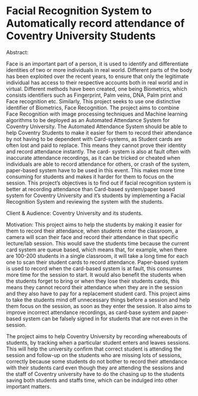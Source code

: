 # Facial Recognition System to Automatically record attendance of Coventry University Students

Abstract:

Face is an important part of a person, it is used to identify and differentiate identities of two or more individuals in real world. Different parts of the body has been exploited over the recent years, to ensure that only the legitimate individual has access to their respective accounts both in real world and in virtual. Different methods have been created, one being Biometrics, which consists identifiers such as Fingerprint, Palm veins, DNA, Palm print and Face recognition etc. Similarly, This project seeks to use one distinctive identifier of Biometrics, Face Recognition. The project aims to combine Face Recognition with image processing techniques and Machine learning algorithms to be deployed as an Automated Attendance System for Coventry University. The Automated Attendance System should be able to help Coventry Students to make it easier for them to record their attendance by not having to be dependent with Card-systems, as Student cards are often lost and paid to replace. This means they cannot prove their identity and record attendance instantly. The card- system is also at fault often with inaccurate attendance recordings, as it can be tricked or cheated when individuals are able to record attendance for others, or crash of the system, paper-based system have to be used in this event. This makes more time consuming for students and makes it harder for them to focus on the session. This project’s objectives is to find out if facial recognition system is better at recording attendance than Card-based system/paper based system for Coventry University and it’s students by implementing a Facial Recognition System and reviewing the system with the students.

Client & Audience: Coventry University and its students.

Motivation: This project aims to help the students by making it easier for them to record their attendance, when students enter the classroom, a camera will scan their face and record their attendance in that specific lecture/lab session. This would save the students time because the current card system are queue based, which means that, for example, when there are 100-200 students in a single classroom, it will take a long time for each one to scan their student cards to record attendance. Paper-based system is used to record when the card-based system is at fault, this consumes more time for the session to start. It would also benefit the students when the students forget to bring or when they lose their students cards, this means they cannot record their attendance when they are in the session and they also have to pay for a replacement student card. This project aims to take the students mind off unnecessary things before a session and help them focus on the session, as soon as they enter the session. It also aims to improve incorrect attendance recordings, as card-base system and paper-based system can be falsely signed in for students that are not even in the session.

The project aims to help Coventry University by recording whereabouts of students, by tracking when a particular student enters and leaves sessions. This will help the university confirm that correct student is attending the session and follow-up on the students who are missing lots of sessions, correctly because some students do not bother to record their attendance with their students card even though they are attending the sessions and the staff of Coventry university have to do the chasing up to the students saving both students and staffs time, which can be indulged into other important matters.
